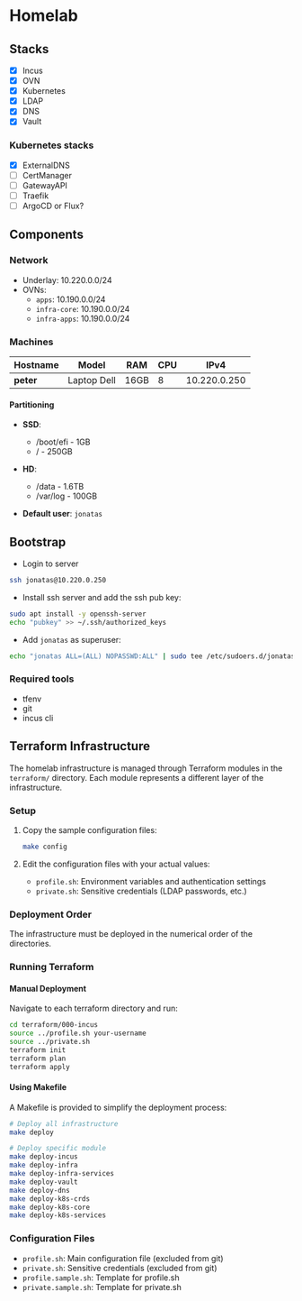 # Homelab

## Stacks

- [X] Incus
- [X] OVN
- [X] Kubernetes
- [X] LDAP
- [X] DNS
- [X] Vault
<!-- - [ ] Netbox -->

### Kubernetes stacks

- [X] ExternalDNS
- [ ] CertManager
- [ ] GatewayAPI
- [ ] Traefik
- [ ] ArgoCD or Flux?

## Components

### Network

- Underlay: 10.220.0.0/24
- OVNs:
  - `apps`: 10.190.0.0/24
  - `infra-core`: 10.190.0.0/24
  - `infra-apps`: 10.190.0.0/24

### Machines

| Hostname | Model       | RAM  | CPU | IPv4         |
| -------- | -----       | ---  | --- | ----         |
| **peter**    | Laptop Dell | 16GB |  8  | 10.220.0.250 |

#### Partitioning

- **SSD**:
  - /boot/efi - 1GB
  - / - 250GB

- **HD**:
  - /data - 1.6TB
  - /var/log - 100GB

- **Default user**: `jonatas`

## Bootstrap

- Login to server

```bash
ssh jonatas@10.220.0.250
```

- Install ssh server and add the ssh pub key:

```bash
sudo apt install -y openssh-server
echo "pubkey" >> ~/.ssh/authorized_keys
```

- Add `jonatas` as superuser:

```bash
echo "jonatas ALL=(ALL) NOPASSWD:ALL" | sudo tee /etc/sudoers.d/jonatas.conf
```

### Required tools

- tfenv
- git
- incus cli

## Terraform Infrastructure

The homelab infrastructure is managed through Terraform modules in the `terraform/` directory. Each module represents a different layer of the infrastructure.

### Setup

1. Copy the sample configuration files:

   ```bash
   make config
   ```

2. Edit the configuration files with your actual values:
   - `profile.sh`: Environment variables and authentication settings
   - `private.sh`: Sensitive credentials (LDAP passwords, etc.)

### Deployment Order

The infrastructure must be deployed in the numerical order of the directories.

### Running Terraform

#### Manual Deployment

Navigate to each terraform directory and run:

```bash
cd terraform/000-incus
source ../profile.sh your-username
source ../private.sh
terraform init
terraform plan
terraform apply
```

#### Using Makefile

A Makefile is provided to simplify the deployment process:

```bash
# Deploy all infrastructure
make deploy

# Deploy specific module
make deploy-incus
make deploy-infra
make deploy-infra-services
make deploy-vault
make deploy-dns
make deploy-k8s-crds
make deploy-k8s-core
make deploy-k8s-services
```

### Configuration Files

- `profile.sh`: Main configuration file (excluded from git)
- `private.sh`: Sensitive credentials (excluded from git)
- `profile.sample.sh`: Template for profile.sh
- `private.sample.sh`: Template for private.sh
